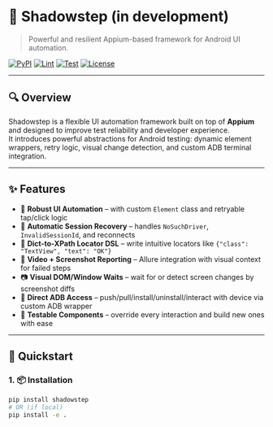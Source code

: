 # 📱 Shadowstep (in development)

> Powerful and resilient Appium-based framework for Android UI automation.

[![PyPI](https://img.shields.io/pypi/v/shadowstep?color=brightgreen)](https://pypi.org/project/shadowstep/)
[![Lint](https://github.com/your-org/shadowstep/actions/workflows/pylint.yml/badge.svg)](https://github.com/your-org/shadowstep/actions/workflows/pylint.yml)
[![Test](https://github.com/your-org/shadowstep/actions/workflows/tests.yml/badge.svg)](https://github.com/your-org/shadowstep/actions/workflows/tests.yml)
[![License](https://img.shields.io/github/license/your-org/shadowstep)](LICENSE)

---

## 🔍 Overview

Shadowstep is a flexible UI automation framework built on top of **Appium** and designed to improve test reliability and developer experience.  
It introduces powerful abstractions for Android testing: dynamic element wrappers, retry logic, visual change detection, and custom ADB terminal integration.

---

## ✨ Features

- 📲 **Robust UI Automation** – with custom `Element` class and retryable tap/click logic
- 🔁 **Automatic Session Recovery** – handles `NoSuchDriver`, `InvalidSessionId`, and reconnects
- 🎯 **Dict-to-XPath Locator DSL** – write intuitive locators like `{"class": "TextView", "text": "OK"}`  
- 🎥 **Video + Screenshot Reporting** – Allure integration with visual context for failed steps
- 📷 **Visual DOM/Window Waits** – wait for or detect screen changes by screenshot diffs
- 🐚 **Direct ADB Access** – push/pull/install/uninstall/interact with device via custom ADB wrapper
- 🧱 **Testable Components** – override every interaction and build new ones with ease

---

## 🚀 Quickstart

### 1. 📦 Installation

```bash
pip install shadowstep
# OR (if local)
pip install -e .
